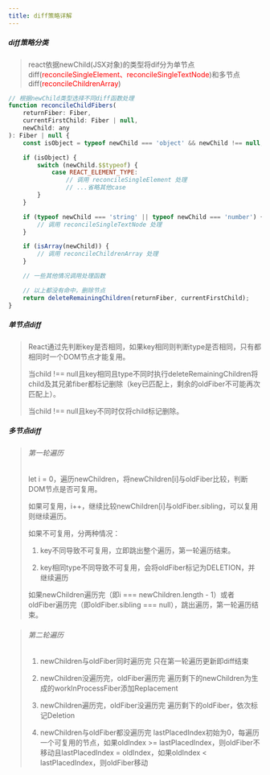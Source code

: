 ```yaml
---
title: diff策略详解
---
```


##### diff策略分类

> react依据newChild(JSX对象)的类型将dif分为单节点diff(<font color=red>reconcileSingleElement、reconcileSingleTextNode</font>)和多节点diff(<font color=red>reconcileChildrenArray</font>)

```js
// 根据newChild类型选择不同diff函数处理
function reconcileChildFibers(
    returnFiber: Fiber,
    currentFirstChild: Fiber | null,
    newChild: any
): Fiber | null {
    const isObject = typeof newChild === 'object' && newChild !== null;

    if (isObject) {
        switch (newChild.$$typeof) {
            case REACT_ELEMENT_TYPE:
                // 调用 reconcileSingleElement 处理
                // ...省略其他case
        }
    }

    if (typeof newChild === 'string' || typeof newChild === 'number') {
        // 调用 reconcileSingleTextNode 处理
    }

    if (isArray(newChild)) {
        // 调用 reconcileChildrenArray 处理
    }

    // 一些其他情况调用处理函数

    // 以上都没有命中，删除节点
    return deleteRemainingChildren(returnFiber, currentFirstChild);
}
```

##### 单节点diff

> React通过先判断key是否相同，如果key相同则判断type是否相同，只有都相同时一个DOM节点才能复用。
>
> 当child !== null且key相同且type不同时执行deleteRemainingChildren将child及其兄弟fiber都标记删除（key已匹配上，剩余的oldFiber不可能再次匹配上）。
>
> 当child !== null且key不同时仅将child标记删除。

##### 多节点diff

> ###### 第一轮遍历
> let i = 0，遍历newChildren，将newChildren[i]与oldFiber比较，判断DOM节点是否可复用。
>
> 如果可复用，i++，继续比较newChildren[i]与oldFiber.sibling，可以复用则继续遍历。
>
> 如果不可复用，分两种情况：
>
> 1. key不同导致不可复用，立即跳出整个遍历，第一轮遍历结束。
>
> 2. key相同type不同导致不可复用，会将oldFiber标记为DELETION，并继续遍历
>
> 如果newChildren遍历完（即i === newChildren.length - 1）或者oldFiber遍历完（即oldFiber.sibling === null），跳出遍历，第一轮遍历结束。

> ###### 第二轮遍历
> 1. newChildren与oldFiber同时遍历完
> 只在第一轮遍历更新即diff结束
>
> 2. newChildren没遍历完，oldFiber遍历完
> 遍历剩下的newChildren为生成的workInProcessFiber添加Replacement
> 
> 3. newChildren遍历完，oldFiber没遍历完
> 遍历剩下的oldFiber，依次标记Deletion
>
> 4. newChildren与oldFiber都没遍历完
> lastPlacedIndex初始为0，每遍历一个可复用的节点，如果oldIndex >= lastPlacedIndex，则oldFiber不移动且lastPlacedIndex = oldIndex，如果oldIndex < lastPlacedIndex，则oldFiber移动

<!-- 既然我们的目标是寻找移动的节点，那么我们需要明确：节点是否移动是以什么为参照物？

我们的参照物是：最后一个可复用的节点在oldFiber中的位置索引（用变量lastPlacedIndex表示）。

由于本次更新中节点是按newChildren的顺序排列。在遍历newChildren过程中，每个遍历到的可复用节点一定是当前遍历到的所有可复用节点中最靠右的那个，即一定在lastPlacedIndex对应的可复用的节点在本次更新中位置的后面。

那么我们只需要比较遍历到的可复用节点在上次更新时是否也在lastPlacedIndex对应的oldFiber后面，就能知道两次更新中这两个节点的相对位置改变没有。

我们用变量oldIndex表示遍历到的可复用节点在oldFiber中的位置索引。如果oldIndex < lastPlacedIndex，代表本次更新该节点需要向右移动。

lastPlacedIndex初始为0，每遍历一个可复用的节点，如果oldIndex >= lastPlacedIndex，则lastPlacedIndex = oldIndex。 -->